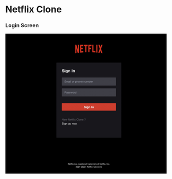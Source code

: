 # Netflix Clone

### Login Screen
![loginscreen](https://github.com/jitunayak/netflix-frontend/blob/main/screenshots/login_screen.jpg)
